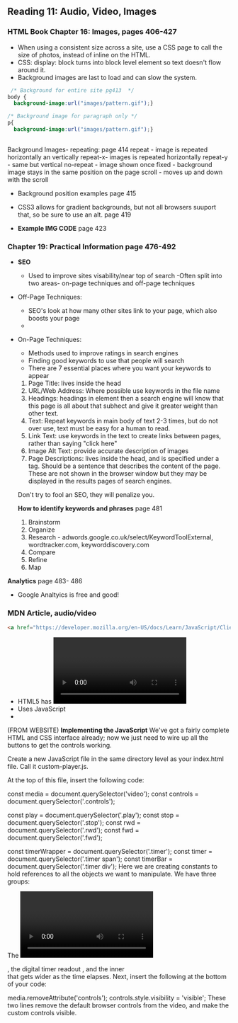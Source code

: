 ## Reading 11: Audio, Video, Images


### HTML Book Chapter 16: Images, pages 406-427
- When using a consistent size across a site, use a CSS page to call the size of photos, instead of inline on the HTML.
- CSS: display: block turns into block level element so text doesn't flow around it.
- Background images are last to load and can slow the system.
```CSS
 /* Background for entire site pg413  */
body {
  background-image:url("images/pattern.gif");}

/* Background image for paragraph only */
p{  
  background-image:url("images/pattern.gif");}
 
```
Background Images- repeating: page 414
repeat - image is repeated horizontally an vertically 
repeat-x- images is repeated horizontally
repeat-y - same but vertical
no-repeat - image shown once
fixed - background image stays in the same position on the page
scroll - moves up and down with the scroll

- Background position examples page 415

- CSS3 allows for gradient backgrounds, but not all browsers suuport that, so be sure to use an alt. page 419

- **Example IMG CODE** page 423



### Chapter 19: Practical Information page 476-492
- **SEO** 
  - Used to improve sites visability/near top of search
  -Often split into two areas- on-page techniques and off-page techniques 

- Off-Page Techniques:
  - SEO's look at how many other sites link to your page, which also boosts your page
  - 
- On-Page Techniques:
  - Methods used to improve ratings in search engines
  - Finding good keywords to use that people will search 
  - There are 7 essential places where you want your keywords to appear
  1. Page Title: lives inside the head
  1. URL/Web Address: Where possible use keywords in the file name
  1. Headings: headings in <hn> element then a search engine will know that this page is all about that subhect and give it greater weight than other text. 
  1. Text: Repeat keywords in main body of text 2-3 times, but do not over use, text must be easy for a human to read.
  1. Link Text: use keywords in the text to create links between pages, rather than saying "click here"
  1. Image Alt Text: provide accurate description of images 
  1. Page Descriptions: lives inside the head, and is specified under a <meta> tag. Should be a sentence that describes the content of the page. These are not shown in the browser window but they may be displayed in the results pages of search engines.

  Don't try to fool an SEO, they will penalize you.

  **How to identify keywords and phrases** page 481
  1. Brainstorm
  1. Organize
  1. Research - adwords.google.co.uk/select/KeywordToolExternal, wordtracker.com, keyworddiscovery.com
  1. Compare
  1. Refine
  1. Map

**Analytics** page 483- 486
- Google Analtyics is free and good!


### MDN Article, audio/video 
```HTML 
<a href="https://developer.mozilla.org/en-US/docs/Learn/JavaScript/Client-side_web_APIs/Video_and_audio_APIs">MDN Articles, A/V</a>
```
- HTML5 has <video> and <audio>
- Uses JavaScript 
- 
(FROM WEBSITE)
**Implementing the JavaScript** 
We've got a fairly complete HTML and CSS interface already; now we just need to wire up all the buttons to get the controls working.

Create a new JavaScript file in the same directory level as your index.html file. Call it custom-player.js.

At the top of this file, insert the following code:

const media = document.querySelector('video');
const controls = document.querySelector('.controls');

const play = document.querySelector('.play');
const stop = document.querySelector('.stop');
const rwd = document.querySelector('.rwd');
const fwd = document.querySelector('.fwd');

const timerWrapper = document.querySelector('.timer');
const timer = document.querySelector('.timer span');
const timerBar = document.querySelector('.timer div');
Here we are creating constants to hold references to all the objects we want to manipulate. We have three groups:

The <video> element, and the controls bar.
The play/pause, stop, rewind, and fast forward buttons.
The outer timer wrapper <div>, the digital timer readout <span>, and the inner <div> that gets wider as the time elapses.
Next, insert the following at the bottom of your code:

media.removeAttribute('controls');
controls.style.visibility = 'visible';
These two lines remove the default browser controls from the video, and make the custom controls visible.


